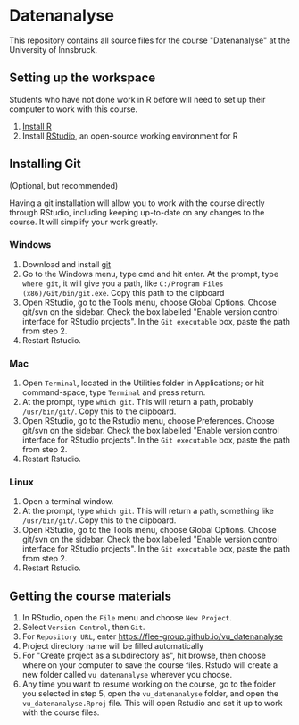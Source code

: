 # Datenanalyse

This repository contains all source files for the course "Datenanalyse" at the University of Innsbruck.

## Setting up the workspace

Students who have not done work in R before will need to set up their computer to work with this course.

1. [Install R](https://cran.r-project.org)
2. Install [RStudio](https://www.rstudio.com/products/rstudio/download/), an open-source working environment for R

## Installing Git
(Optional, but recommended)

Having a git installation will allow you to work with the course directly through RStudio, including keeping up-to-date on any changes to the course. It will simplify your work greatly.

### Windows
1. Download and install [git](https://git-scm.com/downloads)
2. Go to the Windows menu, type cmd and hit enter. At the prompt, type `where git`, it will give you a path, like `C:/Program Files (x86)/Git/bin/git.exe`. Copy this path to the clipboard
3. Open RStudio, go to the Tools menu, choose Global Options. Choose git/svn on the sidebar. Check the box labelled "Enable version control interface for RStudio projects". In the `Git executable` box, paste the path from step 2.
4. Restart Rstudio.

### Mac
1. Open `Terminal`, located in the Utilities folder in Applications; or hit command-space, type `Terminal` and press return.
2. At the prompt, type `which git`. This will return a path, probably `/usr/bin/git/`. Copy this to the clipboard.
3. Open RStudio, go to the Rstudio menu, choose Preferences. Choose git/svn on the sidebar. Check the box labelled "Enable version control interface for RStudio projects". In the `Git executable` box, paste the path from step 2.
4. Restart Rstudio.

### Linux
1. Open a terminal window.
2. At the prompt, type `which git`. This will return a path, something like `/usr/bin/git/`. Copy this to the clipboard.
3. Open RStudio, go to the Tools menu, choose Global Options. Choose git/svn on the sidebar. Check the box labelled "Enable version control interface for RStudio projects". In the `Git executable` box, paste the path from step 2.
4. Restart Rstudio.

## Getting the course materials

1. In RStudio, open the `File` menu and choose `New Project`.
2. Select `Version Control`, then `Git`.
3. For `Repository URL`, enter https://flee-group.github.io/vu_datenanalyse
4. Project directory name will be filled automatically
5. For "Create project as a subdirectory as", hit browse, then choose where on your computer to save the course files. Rstudo will create a new folder called `vu_datenanalyse` wherever you choose.
6. Any time you want to resume working on the course, go to the folder you selected in step 5, open the `vu_datenanalyse` folder, and open the `vu_datenanalyse.Rproj` file. This will open Rstudio and set it up to work with the course files.